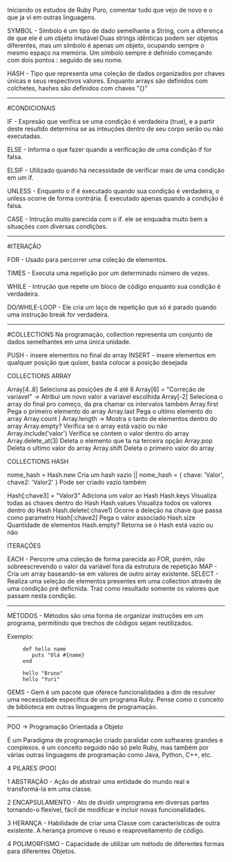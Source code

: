 Iniciando os estudos de Ruby Puro, comentar tudo que vejo de novo e o que ja vi em outras linguagens.

SYMBOL - Símbolo é um tipo de dado semelhante a String, com a diferença de que ele é um objeto imutável·Duas strings idênticas podem ser objetos diferentes, mas um símbolo é apenas um objeto, ocupando sempre o mesmo espaço na memória. Um símbolo sempre é definido começando com dois pontos : seguido de seu nome.

HASH - Tipo que representa uma coleção de dados organizados por chaves únicas e seus respectivos valores. Enquanto arrays são definidos com colchetes, hashes são definidos com chaves "{}"

---

#CONDICIONAIS

IF - Expresão que verifica se uma condição é verdadeira (true), e a partir deste resultdo determina se as inteuções dentro de seu corpo serão ou não executadas.

ELSE - Informa o que fazer quando a verificação de uma condição if for falsa.

ELSIF - Utilizado quando há necessidade de verificar mais de uma condição em um if.

UNLESS - Enquanto o if é executado quando sua condição é verdadeira, o unless ocorre de forma contrária. É executado apenas quando a condição é falsa.

CASE - Intrução muito parecida com o if. ele se enquadra muito bem a situações com diversas condições.

---

#ITERAÇÃO

FOR - Usado para percorrer uma coleção de elementos.

TIMES - Executa uma repetição por um determinado número de vezes.

WHILE - Intrução que repete um bloco de código enquanto sua condição é verdadeira.

DO/WHILE-LOOP - Ele cria um laço de repetição que só é parado quando uma instrução break for verdadeira.

---

#COLLECTIONS
Na programação, collection representa um conjunto de dados semelhantes em uma única unidade.

PUSH - insere elementos no final do array
INSERT - insere elementos em qualquer posição que quiser, basta colocar a posição desejada

COLLECTIONS ARRAY

Array[4..8] Seleciona as posições de 4 até 8
Array[6] = "Correção de variavel" -> Atribui um novo valor a variavel escolhida
Array[-2] Seleciona o array do final pro começo, da pra chamar os intervalos também
Array.first Pega o primeiro elemento do array
Array.last Pega o ultimo elemento do array
Array.count | Array.length -> Mostra o tanto de elementos dentro do array
Array.empty? Verifica se o array está vazio ou não
Array.include('valor') Verifica se contem o valor dentro do array
Array.delete_at(3) Deleta o elemento que ta na terceira opção
Array.pop Deleta o ultimo valor do array
Array.shift Deleta o primeiro valor do array

COLLECTIONS HASH

nome_hash = Hash.new Cria um hash vazio || nome_hash = { chave: 'Valor', chave2: 'Valor2' } Pode ser criado vazio também

Hash[:chave3] = "Valor3" Adiciona um valor ao Hash
Hash.keys Visualiza todas as chaves dentro do Hash
Hash.values Visualiza todos os valores dentro do Hash
Hash.delete(:chave1) Ocorre a deleção na chave que passa como parametro
Hash[:chave2] Pega o valor associado
Hash.size Quantidade de elementos
Hash.empty? Retorna se o Hash está vazio ou não

ITERAÇÕES

EACH - Percorre uma coleção de forma parecida ao FOR, porém, não sobreescrevendo o valor da variável fora da estrutura de repetição
MAP - Cria um array baseando-se em valores de outro array existente.
SELECT - Realiza uma seleção de elementos presentes em uma collection através de uma condição pré deficnida. Traz como resultado somente os valores que passam nesta condição.

---

MÉTODOS - Métodos são uma forma de organizar instruções em um programa, permitindo que trechos de códigos sejam reutilizados.

Exemplo:

         def hello name
            puts "Olá #{name}
         end

         hello "Bruno"
         hello "Yuri"

GEMS - Gem é um pacote que oferece funcionalidades a dim de resulver uma necessidade específica de um programa Ruby.
Pense como o conceito de biblioteca em outras linguagens de programação.

---

POO -> Programação Orientada a Objeto

É um Paradigma de programação criado paralidar com softwares grandes e complexos. é um conceito seguido não só pelo Ruby, mas também por várias outras linguagens de programação como Java, Python, C++, etc.

4 PILARES (POO)

1 ABSTRAÇÃO - Ação de abstrair uma entidade do mundo real e transformá-la em uma classe.

2 ENCAPSULAMENTO - Ato de dividir umprograma em diversas partes tornando-o flexível, fácil de modificar e incluir novas funcionalidades.

3 HERANÇA - Habilidade de criar uma Classe com características de outra existente. A herança promove o reuso e reaproveitamento de código.

4 POLIMORFISMO - Capacidade de utilizar um método de diferentes formas para diferentes Objetos.
